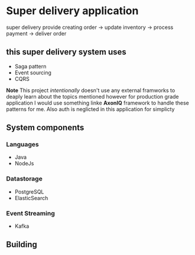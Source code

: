 # Super delivery application
super delivery provide creating order -> update inventory -> process payment -> deliver order

## this super delivery system uses
- Saga pattern
- Event sourcing
- CQRS

**Note** This project *intentionally* doesn't use any external framworks to deaply learn about the topics mentioned however for production grade application I would use something linke **AxonIQ** framework to handle these patterns for me. Also auth is neglicted in this application for simplicty

## System components
### Languages 
- Java
- NodeJs
### Datastorage
- PostgreSQL
- ElasticSearch
### Event Streaming
- Kafka

## Building
